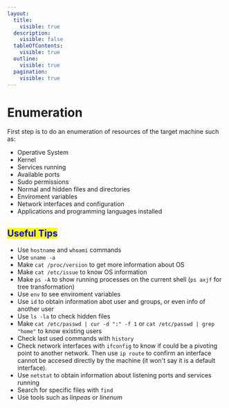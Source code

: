 ```yaml
---
layout:
  title:
    visible: true
  description:
    visible: false
  tableOfContents:
    visible: true
  outline:
    visible: true
  pagination:
    visible: true
---
```


# Enumeration

First step is to do an enumeration of resources of the target machine such as:&#x20;

* Operative System
* Kernel
* Services running
* Available ports
* Sudo permissions
* Normal and hidden files and directories
* Enviroment variables
* Network interfaces and configuration
* Applications and programming languages installed

## <mark style="color:blue;">Useful Tips</mark>

* Use `hostname` and `whoami` commands
* Use `uname -a`
* Make `cat /proc/version` to get more information about OS
* Make `cat /etc/issue` to know OS information
* Make `ps -A` to show running processes on the current shell (`ps axjf` for tree transformation)
* Use `env` to see enviroment variables
* Use `id` to obtain information abot user and groups, or even info of another user
* Use `ls -la` to check hidden files
* Make `cat /etc/passwd | cur -d ":" -f 1` or `cat /etc/passwd | grep "home"` to know existing users&#x20;
* Check last used commands with `history`
* Check network interfaces with `ifconfig` to know if could be a pivoting point to another network. Then use `ip route` to confirm an interface cannot be accesed directly by the machine (it won't say it is a default interface).
* Use `netstat` to obtain information about listening ports and services running
* Search for specific files with `find`
* Use tools such as _linpeas_ or _linenum_

